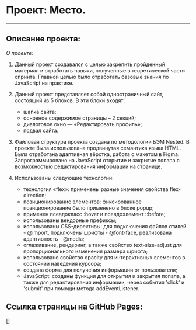 # Проект: Место.

___

## Описание проекта:

*О проекте:*

1. Данный проект создавался с целью закрепить пройденный материал и отработать навыки, полученные в теоретической части спринта. Главной целью было отработать базовые знания по JavaScript на практике.

2. Данный проект представляет собой одностраничный сайт, состоящий из 5 блоков. В эти блоки входят:
    * шапка сайта;
    * основное содержимое страницы – 2 секций;
    * диалоговое окно — «Редактировать профиль»;
    * подвал сайта.

3. Файловая структура проекта создана по методологии БЭМ Nested. В проекте была использована продвинутая семантика языка HTML. Была отработана адаптивная вёрстка, работа с макетом в Figma. Запрограммировано на JavaScript открытие и закрытие попапа с возможностью редактирования информации на странице.

4. Использованы следующие технологии:
    * технология «flex»: применены разные значения свойства flex-direction;
    * позиционирование элементов: фиксированное позиционирование было применено в блоке popup;
    * применен псевдокласс :hover и псевдоэлемент ::before;
    * использованы вендорные префиксы;
    * использованы CSS-директивы: для подключения файлов стилей - @import, подключены шрифты - @font-face, реализована адаптивность - @media;
    * сглаживание, рендеринг, а также свойство text-size-adjust для пропорционального изменения размера шрифта;
    * использовано свойство opacity для интерактивных элементов в состоянии наведения курсора;
    * создана форма для получения информации от пользователя;
    * JavaScript: созданы функции для открытия и закрытия попапа, а также для редактирования информации, через события 'click' и 'submit' при помощи метода addEventListener.

## Ссылка страницы на GitHub Pages:

[]

